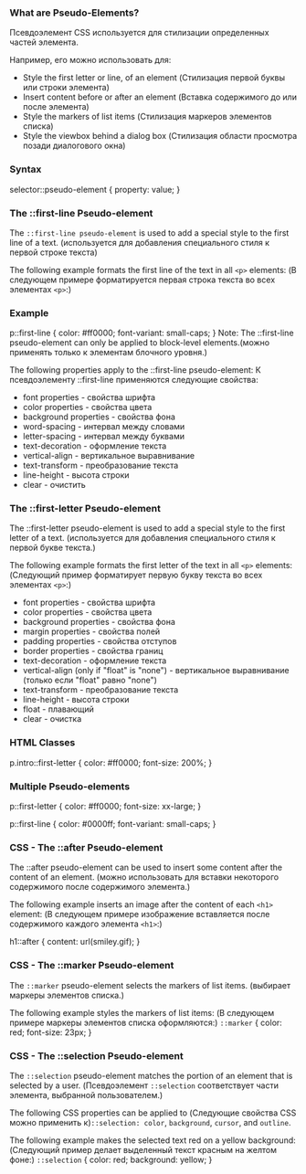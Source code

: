 ### What are Pseudo-Elements?

Псевдоэлемент CSS используется для стилизации определенных частей элемента.

Например, его можно использовать для:

- Style the first letter or line, of an element (Стилизация первой буквы или строки элемента)
- Insert content before or after an element (Вставка содержимого до или после элемента)
- Style the markers of list items (Стилизация маркеров элементов списка)
- Style the viewbox behind a dialog box (Стилизация области просмотра позади диалогового окна)

### Syntax
selector::pseudo-element {
  property: value;
}

### The ::first-line Pseudo-element
The `::first-line pseudo-element` is used to add a special style to the first line of a text. (используется для добавления специального стиля к первой строке текста)

The following example formats the first line of the text in all  `<p>` elements: (В следующем примере форматируется первая строка текста во всех элементах `<p>`:)
### Example
p::first-line {
  color: #ff0000;
  font-variant: small-caps;
}
Note: The ::first-line pseudo-element can only be applied to block-level elements.(можно применять только к элементам блочного уровня.)

The following properties apply to the ::first-line pseudo-element:
К псевдоэлементу ::first-line применяются следующие свойства:

- font properties - свойства шрифта
- color properties - свойства цвета
- background properties - свойства фона
- word-spacing - интервал между словами
- letter-spacing - интервал между буквами
- text-decoration - оформление текста
- vertical-align - вертикальное выравнивание
- text-transform - преобразование текста
- line-height - высота строки
- clear - очистить

### The ::first-letter Pseudo-element

The ::first-letter pseudo-element is used to add a special style to the first letter of a text. (используется для добавления специального стиля к первой букве текста.)

The following example formats the first letter of the text in all `<p>` elements: (Следующий пример форматирует первую букву текста во всех элементах `<p>`:)

- font properties - свойства шрифта
- color properties - свойства цвета
- background properties - свойства фона
- margin properties - свойства полей
- padding properties - свойства отступов
- border properties - свойства границ
- text-decoration - оформление текста
- vertical-align (only if "float" is "none") - вертикальное выравнивание (только если "float" равно "none")
- text-transform - преобразование текста
- line-height - высота строки
- float - плавающий
- clear - очистка

### HTML Classes
p.intro::first-letter {
  color: #ff0000;
  font-size: 200%;
}
### Multiple Pseudo-elements
p::first-letter {
  color: #ff0000;
  font-size: xx-large;
}

p::first-line {
  color: #0000ff;
  font-variant: small-caps;
}

### CSS - The ::after Pseudo-element

The ::after pseudo-element can be used to insert some content after the content of an element. (можно использовать для вставки некоторого содержимого после содержимого элемента.)

The following example inserts an image after the content of each `<h1>` element: (В следующем примере изображение вставляется после содержимого каждого элемента `<h1>`:)

h1::after {
  content: url(smiley.gif);
}
### CSS - The ::marker Pseudo-element

The `::marker` pseudo-element selects the markers of list items. (выбирает маркеры элементов списка.)

The following example styles the markers of list items: (В следующем примере маркеры элементов списка оформляются:)
`::marker` {
  color: red;
  font-size: 23px;
}

### CSS - The ::selection Pseudo-element

The `::selection` pseudo-element matches the portion of an element that is selected by a user. (Псевдоэлемент `::selection` соответствует части элемента, выбранной пользователем.)

The following CSS properties can be applied to (Следующие свойства CSS можно применить к)`::selection: color`, `background`, `cursor`, and `outline`.

The following example makes the selected text red on a yellow background:(Следующий пример делает выделенный текст красным на желтом фоне:)
`::selection` {
  color: red;
  background: yellow;
}